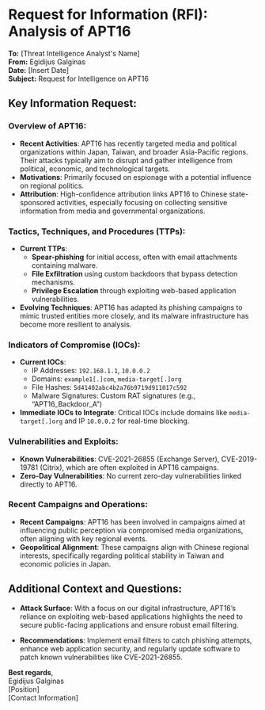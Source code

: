 # Request for Information (RFI): Analysis of APT16

**To:** [Threat Intelligence Analyst's Name]  
**From:** Egidijus Galginas  
**Date:** [Insert Date]  
**Subject:** Request for Intelligence on APT16 

## Key Information Request:

### Overview of APT16:
   - **Recent Activities**: APT16 has recently targeted media and political organizations within Japan, Taiwan, and broader Asia-Pacific regions. Their attacks typically aim to disrupt and gather intelligence from political, economic, and technological targets.
   - **Motivations**: Primarily focused on espionage with a potential influence on regional politics.
   - **Attribution**: High-confidence attribution links APT16 to Chinese state-sponsored activities, especially focusing on collecting sensitive information from media and governmental organizations.

### Tactics, Techniques, and Procedures (TTPs):
   - **Current TTPs**:
     - **Spear-phishing** for initial access, often with email attachments containing malware.
     - **File Exfiltration** using custom backdoors that bypass detection mechanisms.
     - **Privilege Escalation** through exploiting web-based application vulnerabilities.
   - **Evolving Techniques**: APT16 has adapted its phishing campaigns to mimic trusted entities more closely, and its malware infrastructure has become more resilient to analysis.

### Indicators of Compromise (IOCs):
   - **Current IOCs**:
     - IP Addresses: `192.168.1.1`, `10.0.0.2`
     - Domains: `example1[.]com`, `media-target[.]org`
     - File Hashes: `5d41402abc4b2a76b9719d911017c592`
     - Malware Signatures: Custom RAT signatures (e.g., “APT16_Backdoor_A”)
   - **Immediate IOCs to Integrate**: Critical IOCs include domains like `media-target[.]org` and IP `10.0.0.2` for real-time blocking.

### Vulnerabilities and Exploits:
   - **Known Vulnerabilities**: CVE-2021-26855 (Exchange Server), CVE-2019-19781 (Citrix), which are often exploited in APT16 campaigns.
   - **Zero-Day Vulnerabilities**: No current zero-day vulnerabilities linked directly to APT16.

### Recent Campaigns and Operations:
   - **Recent Campaigns**: APT16 has been involved in campaigns aimed at influencing public perception via compromised media organizations, often aligning with key regional events.
   - **Geopolitical Alignment**: These campaigns align with Chinese regional interests, specifically regarding political stability in Taiwan and economic policies in Japan.

## Additional Context and Questions:
- **Attack Surface**: With a focus on our digital infrastructure, APT16’s reliance on exploiting web-based applications highlights the need to secure public-facing applications and ensure robust email filtering.
  
- **Recommendations**: Implement email filters to catch phishing attempts, enhance web application security, and regularly update software to patch known vulnerabilities like CVE-2021-26855.

**Best regards**,  
Egidijus Galginas  
[Position]  
[Contact Information]
